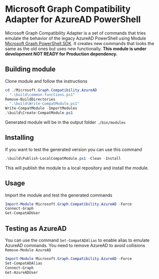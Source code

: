 # Microsoft Graph Compatibility Adapter for AzureAD PowerShell

Microsoft Graph Compatibility Adapter is a set of commands that tries emulate the behavior of the legacy AzureAD PowerShell using Module [Microsoft Graph PowerShell SDK](https://github.com/microsoftgraph/msgraph-sdk-powershell). It creates new commands that looks the same as the old ones but uses new functionally. **This module is under development NOT READY for Production dependency.**

## Building module

Clone module and follow the instructions

```powershell
cd ./Microsoft.Graph.Compatibility.AzureAD
. ".\build\common-functions.ps1"
Remove-BuildDirectories
. ".\build\Write-CompatModule.ps1"
Write-CompatModule -ImportModules
.\build\Create-CompatModule.ps1
```

Generated module will be in the output folder `./bin/modules`

## Installing

If you want to test the generated version you can use this command

```powershell
.\build\Publish-LocalCompatModule.ps1 -Clean -Install
```

This will publish the module to a local repository and install the module.

## Usage

Import the module and test the generated commands

```powershell
Import-Module Microsoft.Graph.Compatibility.AzureAD -Force
Connect-Graph
Get-CompatADUser
```

## Testing as AzureAD

You can use the command `Set-CompatADAlias` to enable alias to emulate AzureAD commands. You need to remove AzureAD to avoid collisions `Remove-Module AzureAD`

```powershell
Import-Module Microsoft.Graph.Compatibility.AzureAD -Force
Set-CompatADAlias
Connect-Graph
Get-AzureADUser
```
